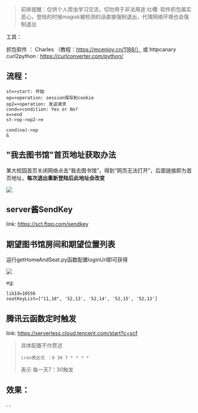 > 前排提醒：仅供个人爬虫学习交流，切勿用于非法用途
吐槽:  软件抓包属实恶心，登陆的时候magisk被检测的话直接强制退出，代理网络环境也会强制退出

工具：

抓包软件 ： Charles （教程：https://mcenjoy.cn/1188/） 或 httpcanary
curl2python : https://curlconverter.com/python/


## 流程：
```flow
st=>start: 开始
op=>operation: session保存到cookie
op2=>operation: 发送请求
cond=>condition: Yes or No?
e=>end
st->op->op2->e

cond(no)->op
&
```


## "我去图书馆"首页地址获取办法

某大校园首页关闭网络点击“我去图书馆”，得到“网页无法打开”，后面链接即为首页地址，**每次退出重新登陆后此地址会改变**

![](https://s3.bmp.ovh/imgs/2022/10/25/8f0d87a2e9282909.png)

## server酱SendKey



link: https://sct.ftqq.com/sendkey



## 期望图书馆房间和期望位置列表



运行getHomeAndSeat.py函数配置loginUrl即可获得



![](https://s3.bmp.ovh/imgs/2022/10/25/777c46c21bdc3211.png)

eg:

```
libId=10550
seatKeyList=["11,18", '52,13', '52,14', '52,15', '52,13']
```



## 腾讯云函数定时触发

link: https://serverless.cloud.tencent.com/start?c=scf

> 具体配置不作赘述
>
> ```
> cron表达式 ：0 30 7 * * * *
> ```
>
> 表示 每一天7：30触发



## 效果：

<img src="https://s3.bmp.ovh/imgs/2022/10/25/59248c527eb593bc.png" style="zoom: 25%;" />

<img src="https://s3.bmp.ovh/imgs/2022/10/25/bbb100949e6aa4a3.png" style="zoom:25%;" />
